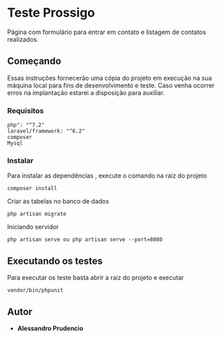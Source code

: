 # Teste Prossigo

Página com formulário para entrar em contato e listagem de contatos realizados.

## Começando

Essas instruções fornecerão uma cópia do projeto em execução na sua máquina local para fins de desenvolvimento e teste. Caso venha ocorrer erros na implantação estarei a disposição para auxiliar.

### Requisitos

```
php": "^7.2"
laravel/framework: "^6.2"
composer
Mysql
```

### Instalar

Para instalar as dependências , execute o comando na raiz do projeto

```
composer install
```

Criar as tabelas no banco de dados 

```
php artisan migrate
```


Iniciando  servidor

```
php artisan serve ou php artisan serve --port=8080
```

## Executando os testes

Para executar os teste basta abrir a raiz do projeto e executar 
```
vendor/bin/phpunit
```

## Autor

* **Alessandro Prudencio** 

